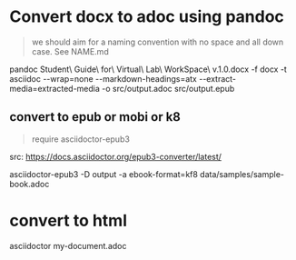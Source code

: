 # Convert docx to adoc using pandoc

> we should aim for a naming convention with no space and all down case. See NAME.md

pandoc Student\ Guide\ for\ Virtual\ Lab\ WorkSpace\ v.1.0.docx -f docx -t asciidoc --wrap=none --markdown-headings=atx --extract-media=extracted-media  -o src/output.adoc src/output.epub


## convert to epub or mobi or k8
> require asciidoctor-epub3

src: https://docs.asciidoctor.org/epub3-converter/latest/

asciidoctor-epub3 -D output -a ebook-format=kf8 data/samples/sample-book.adoc

# convert to html 

asciidoctor my-document.adoc